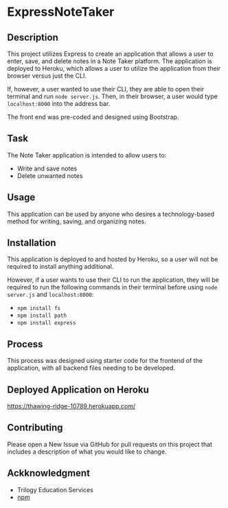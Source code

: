 # ExpressNoteTaker

## Description

This project utilizes Express to create an application that allows a user to enter, save, and delete notes in a Note Taker platform.  The application is deployed to Heroku, which allows a user to utilize the application from their browser versus just the CLI.

If, however, a user wanted to use their CLI, they are able to open their terminal and run `node server.js`.  Then, in their browser, a user would type `localhost:8000` into the address bar.

The front end was pre-coded and designed using Bootstrap.

## Task

The Note Taker application is intended to allow users to:
* Write and save notes
* Delete unwanted notes

## Usage

This application can be used by anyone who desires a technology-based method for writing, saving, and organizing notes.

## Installation

This application is deployed to and hosted by Heroku, so a user will not be required to install anything additional.

However, if a user wants to use their CLI to run the application, they will be required to run the following commands in their terminal before using `node server.js` and `localhost:8000`:
* `npm install fs`
* `npm install path`
* `npm install express`

## Process

This process was designed using starter code for the frontend of the application, with all backend files needing to be developed.

## Deployed Application on Heroku
https://thawing-ridge-10789.herokuapp.com/

## Contributing

Please open a New Issue via GitHub for pull requests on this project that includes a description of what you would like to change.

## Ackknowledgment

* Trilogy Education Services
* [npm](https://www.npmjs.com/)
